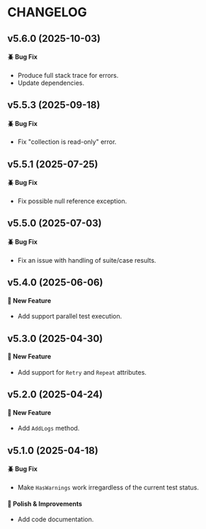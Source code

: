 # CHANGELOG

## v5.6.0 (2025-10-03)

#### :beetle: Bug Fix
* Produce full stack trace for errors.
* Update dependencies.

## v5.5.3 (2025-09-18)

#### :beetle: Bug Fix
* Fix "collection is read-only" error.

## v5.5.1 (2025-07-25)

#### :beetle: Bug Fix
* Fix possible null reference exception.

## v5.5.0 (2025-07-03)

#### :beetle: Bug Fix
* Fix an issue with handling of suite/case results.

## v5.4.0 (2025-06-06)

#### :tada: New Feature
* Add support parallel test execution.

## v5.3.0 (2025-04-30)

#### :tada: New Feature
* Add support for `Retry` and `Repeat` attributes.

## v5.2.0 (2025-04-24)

#### :tada: New Feature
* Add `AddLogs` method.

## v5.1.0 (2025-04-18)

#### :beetle: Bug Fix
* Make `HasWarnings` work irregardless of the current test status.

#### :nail_care: Polish & Improvements
* Add code documentation.
